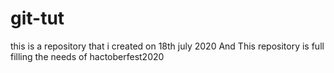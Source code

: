# git-tut
this is a repository that i created on 18th july 2020
And
This repository  is full filling the needs of hactoberfest2020 
